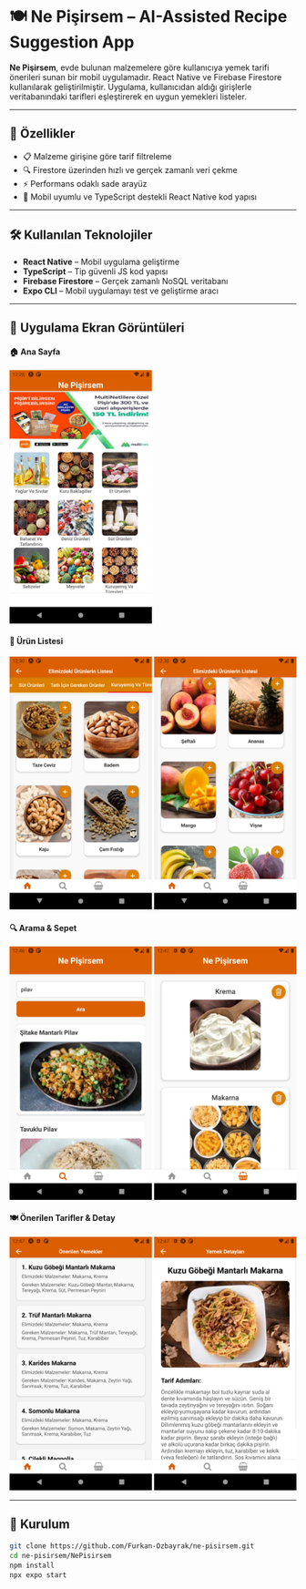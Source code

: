 # 🍽️ Ne Pişirsem – AI-Assisted Recipe Suggestion App

**Ne Pişirsem**, evde bulunan malzemelere göre kullanıcıya yemek tarifi önerileri sunan bir mobil uygulamadır. React Native ve Firebase Firestore kullanılarak geliştirilmiştir. Uygulama, kullanıcıdan aldığı girişlerle veritabanındaki tarifleri eşleştirerek en uygun yemekleri listeler.

---

## 🚀 Özellikler

- 📋 Malzeme girişine göre tarif filtreleme  
- 🔍 Firestore üzerinden hızlı ve gerçek zamanlı veri çekme  
- ⚡ Performans odaklı sade arayüz  
- 📱 Mobil uyumlu ve TypeScript destekli React Native kod yapısı  

---

## 🛠️ Kullanılan Teknolojiler

- **React Native** – Mobil uygulama geliştirme  
- **TypeScript** – Tip güvenli JS kod yapısı  
- **Firebase Firestore** – Gerçek zamanlı NoSQL veritabanı  
- **Expo CLI** – Mobil uygulamayı test ve geliştirme aracı  

---

## 📸 Uygulama Ekran Görüntüleri

<h4>🏠 Ana Sayfa</h4>
<p float="left">
  <img src="./screenshots/Home-screens.png" width="250"/>
</p>

<h4>🛒 Ürün Listesi</h4>
<p float="left">
  <img src="./screenshots/Select.png" width="250"/>
  <img src="./screenshots/select2.png" width="250"/>
</p>

<h4>🔍 Arama & Sepet</h4>
<p float="left">
  <img src="./screenshots/Search.png" width="250"/>
  <img src="./screenshots/Basket.png" width="250"/>
</p>

<h4>🍽️ Önerilen Tarifler & Detay</h4>
<p float="left">
  <img src="./screenshots/Recommended-dishes.png" width="250"/>
  <img src="./screenshots/YemekDetail.png" width="250"/>
</p>

---

## 🧩 Kurulum

```bash
git clone https://github.com/Furkan-Ozbayrak/ne-pisirsem.git
cd ne-pisirsem/NePisirsem
npm install
npx expo start
